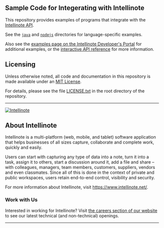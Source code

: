 ## Sample Code for Integerating with Intellinote

This repository provides examples of programs that integrate with the [Intellinote API](https://api.intellinote.net/).

See the [`java`](./java) and [`nodejs`](./nodejs) directories for language-specific examples.

Also see the [examples page on the Intellinote Developer's Portal](https://api.intellinote.net/rest/content/examples) for additional examples, or the [interactive API reference](https://api.intellinote.net/rest/api/v2.0) for more information.

## Licensing

Unless otherwise noted, all code and documentation in this repository is made available under an [MIT License](http://opensource.org/licenses/MIT).

For details, please see the file [LICENSE.txt](LICENSE.txt) in the root directory of the repository.

---

[![Intellinote](https://www.intellinote.net/wp-content/themes/intellinote/images/logo@2x.png)](https://www.intellinote.net/)

## About Intellinote

Intellinote is a multi-platform (web, mobile, and tablet) software
application that helps businesses of all sizes capture, collaborate
and complete work, quickly and easily.

Users can start with capturing any type of data into a note, turn it
into a task, assign it to others, start a discussion around it, add a
file and share – with colleagues, managers, team members, customers,
suppliers, vendors and even classmates. Since all of this is done in
the context of private and public workspaces, users retain end-to-end
control, visibility and security.

For more information about Intellinote, visit
<https://www.intellinote.net/>.

### Work with Us

Interested in working for Intellinote?  Visit
[the careers section of our website](https://www.intellinote.net/careers/)
to see our latest technical (and non-technical) openings.

---
